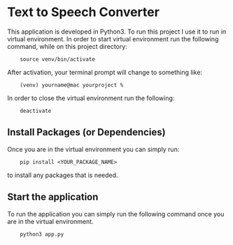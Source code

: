 # Text to Speech Converter
This application is developed in Python3. To run this project I use it to run in virtual environment. In order to start virtual environment run the following command, while on this project directory:
```
    source venv/bin/activate
```


After activation, your terminal prompt will change to something like:
```
    (venv) yourname@mac yourproject %
```


In order to close the virtual environment run the following:
```
    deactivate
```

## Install Packages (or Dependencies)
Once you are in the virtual environment you can simply run:
```
    pip install <YOUR_PACKAGE_NAME>
```
to install any packages that is needed.

## Start the application
To run the application you can simply run the following command once you are in the virtual environment.
```
    python3 app.py
```